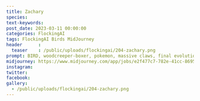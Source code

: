 ```yaml
---
title: Zachary
species: 
text-keywords: 
post_date: 2023-03-11 00:00:00
categories: FlockingAI
tags: FlockingAI Birds MidJourney 
header      :
  teaser    : /public/uploads/flockingai/204-zachary.png
prompt: BIRD, woodcreeper-boxer, pokemon, massive claws, final evolution, detailed garden background, cinematic, in the style of Breath of the Wild 1350
midjourney: https://www.midjourney.com/app/jobs/e2f477c7-782e-41cc-8695-90a77fa7d680
instagram: 
twitter: 
facebook: 
gallery: 
  - /public/uploads/flockingai/204-zachary.png
---
```


